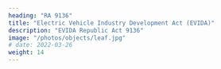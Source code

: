 ```yaml
---
heading: "RA 9136"
title: "Electric Vehicle Industry Development Act (EVIDA)"
description: "EVIDA Republic Act 9136"
image: "/photos/objects/leaf.jpg"
# date: 2022-03-26
weight: 14
---
```




